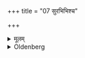 +++
title = "07 सुरभिभिश्च"

+++

<details><summary>मूलम्</summary>

सुरभिभिश्च ७
</details>

<details><summary>Oldenberg</summary>

8. And with scents.
</details>
